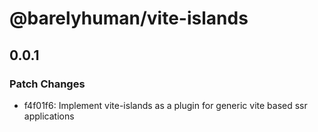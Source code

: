 # @barelyhuman/vite-islands

## 0.0.1

### Patch Changes

- f4f01f6: Implement vite-islands as a plugin for generic vite based ssr applications
